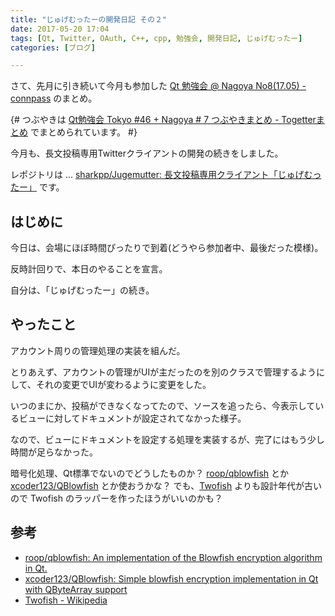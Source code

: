 ```yaml
---
title: "じゅげむったーの開発日記 その２"
date: 2017-05-20 17:04
tags: [Qt, Twitter, OAuth, C++, cpp, 勉強会, 開発日記, じゅげむったー]
categories: [ブログ]

---
```


さて、先月に引き続いて今月も参加した [Qt 勉強会 @ Nagoya No8(17.05) - connpass](https://qt-users.connpass.com/event/57080/) のまとめ。

{#
つぶやきは [Qt勉強会 Tokyo #46 + Nagoya # 7 つぶやきまとめ - Togetterまとめ](https://togetter.com/li/1101299) でまとめられています。
#}

今月も、長文投稿専用Twitterクライアントの開発の続きをしました。

レポジトリは ... [sharkpp/Jugemutter: 長文投稿専用クライアント「じゅげむったー」](https://github.com/sharkpp/Jugemutter) です。

## はじめに

今日は、会場にほぼ時間ぴったりで到着(どうやら参加者中、最後だった模様)。

反時計回りで、本日のやることを宣言。

自分は、「じゅげむったー」の続き。

## やったこと

アカウント周りの管理処理の実装を組んだ。

とりあえず、アカウントの管理がUIが主だったのを別のクラスで管理するようにして、それの変更でUIが変わるように変更をした。

いつのまにか、投稿ができなくなってたので、ソースを追ったら、今表示しているビューに対してドキュメントが設定されてなかった様子。

なので、ビューにドキュメントを設定する処理を実装するが、完了にはもう少し時間が足らなかった。

暗号化処理、Qt標準でないのでどうしたものか？
[roop/qblowfish](https://github.com/roop/qblowfish) とか [xcoder123/QBlowfish](https://github.com/xcoder123/QBlowfish) とか使おうかな？
でも、[Twofish](https://ja.wikipedia.org/wiki/Twofish) よりも設計年代が古いので Twofish のラッパーを作ったほうがいいのかも？

## 参考
* [roop/qblowfish: An implementation of the Blowfish encryption algorithm in Qt.](https://github.com/roop/qblowfish)
* [xcoder123/QBlowfish: Simple blowfish encryption implementation in Qt with QByteArray support](https://github.com/xcoder123/QBlowfish)
* [Twofish - Wikipedia](https://ja.wikipedia.org/wiki/Twofish)
